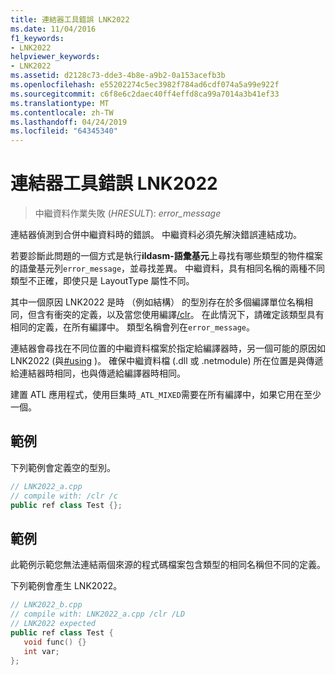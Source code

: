 ```yaml
---
title: 連結器工具錯誤 LNK2022
ms.date: 11/04/2016
f1_keywords:
- LNK2022
helpviewer_keywords:
- LNK2022
ms.assetid: d2128c73-dde3-4b8e-a9b2-0a153acefb3b
ms.openlocfilehash: e55202274c5ec3982f784ad6cdf074a5a99e922f
ms.sourcegitcommit: c6f8e6c2daec40ff4effd8ca99a7014a3b41ef33
ms.translationtype: MT
ms.contentlocale: zh-TW
ms.lasthandoff: 04/24/2019
ms.locfileid: "64345340"
---
```

# <a name="linker-tools-error-lnk2022"></a>連結器工具錯誤 LNK2022

> 中繼資料作業失敗 (*HRESULT*): *error_message*

連結器偵測到合併中繼資料時的錯誤。 中繼資料必須先解決錯誤連結成功。

若要診斷此問題的一個方式是執行**ildasm-語彙基元**上尋找有哪些類型的物件檔案的語彙基元列`error_message`，並尋找差異。  中繼資料，具有相同名稱的兩種不同類型不正確，即使只是 LayoutType 屬性不同。

其中一個原因 LNK2022 是時 （例如結構） 的型別存在於多個編譯單位名稱相同，但含有衝突的定義，以及當您使用編譯[/clr](../../build/reference/clr-common-language-runtime-compilation.md)。  在此情況下，請確定該類型具有相同的定義，在所有編譯中。  類型名稱會列在`error_message`。

連結器會尋找在不同位置的中繼資料檔案於指定給編譯器時，另一個可能的原因如 LNK2022 (與[#using](../../preprocessor/hash-using-directive-cpp.md) )。 確保中繼資料檔 (.dll 或 .netmodule) 所在位置是與傳遞給連結器時相同，也與傳遞給編譯器時相同。

建置 ATL 應用程式，使用巨集時`_ATL_MIXED`需要在所有編譯中，如果它用在至少一個。

## <a name="example"></a>範例

下列範例會定義空的型別。

```cpp
// LNK2022_a.cpp
// compile with: /clr /c
public ref class Test {};
```

## <a name="example"></a>範例

此範例示範您無法連結兩個來源的程式碼檔案包含類型的相同名稱但不同的定義。

下列範例會產生 LNK2022。

```cpp
// LNK2022_b.cpp
// compile with: LNK2022_a.cpp /clr /LD
// LNK2022 expected
public ref class Test {
   void func() {}
   int var;
};
```